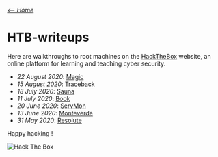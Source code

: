 _[<-- Home](https://flast101.github.io)_

# HTB-writeups
Here are walkthroughs to root machines on the [HackTheBox](https://www.hackthebox.eu) website, an online platform for learning and teaching cyber security.

- _22 August 2020_: [Magic](https://flast101.github.io/HTB-writeups/magic)   
- _15 August 2020_: [Traceback](https://flast101.github.io/HTB-writeups/traceback)   
- _18 July 2020_: [Sauna](https://flast101.github.io/HTB-writeups/sauna)   
- _11 July 2020_: [Book](https://flast101.github.io/HTB-writeups/book)   
- _20 June 2020_: [ServMon](https://flast101.github.io/HTB-writeups/servmon)   
- _13 June 2020_: [Monteverde](https://flast101.github.io/HTB-writeups/monteverde)    
- _31 May 2020_: [Resolute](https://flast101.github.io/HTB-writeups/resolute)    

Happy hacking ! 

<img src="http://www.hackthebox.eu/badge/image/249498" alt="Hack The Box">

<!-- Global site tag (gtag.js) - Google Analytics -->
<script async src="https://www.googletagmanager.com/gtag/js?id=UA-173692234-1"></script>
<script>
  window.dataLayer = window.dataLayer || [];
  function gtag(){dataLayer.push(arguments);}
  gtag('js', new Date());

  gtag('config', 'UA-173692234-1');
</script>
